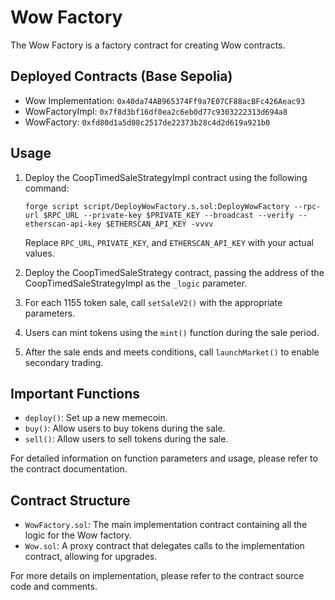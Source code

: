 # Wow Factory

The Wow Factory is a factory contract for creating Wow contracts.

## Deployed Contracts (Base Sepolia)

- Wow Implementation: `0x40da74AB965374Ff9a7E07CF88acBFc426Aeac93`
- WowFactoryImpl: `0x7f8d3bf16df0ea2c6eb0d77c9303222313d694a8`
- WowFactory: `0xfd80d1a5d08c2517de22373b28c4d2d619a921b0`

## Usage

1. Deploy the CoopTimedSaleStrategyImpl contract using the following command:

   ```
   forge script script/DeployWowFactory.s.sol:DeployWowFactory --rpc-url $RPC_URL --private-key $PRIVATE_KEY --broadcast --verify --etherscan-api-key $ETHERSCAN_API_KEY -vvvv
   ```

   Replace `RPC_URL`, `PRIVATE_KEY`, and `ETHERSCAN_API_KEY` with your actual values.

2. Deploy the CoopTimedSaleStrategy contract, passing the address of the CoopTimedSaleStrategyImpl as the `_logic` parameter.
3. For each 1155 token sale, call `setSaleV2()` with the appropriate parameters.
4. Users can mint tokens using the `mint()` function during the sale period.
5. After the sale ends and meets conditions, call `launchMarket()` to enable secondary trading.

## Important Functions

- `deploy()`: Set up a new memecoin.
- `buy()`: Allow users to buy tokens during the sale.
- `sell()`: Allow users to sell tokens during the sale.

For detailed information on function parameters and usage, please refer to the contract documentation.

## Contract Structure

- `WowFactory.sol`: The main implementation contract containing all the logic for the Wow factory.
- `Wow.sol`: A proxy contract that delegates calls to the implementation contract, allowing for upgrades.

For more details on implementation, please refer to the contract source code and comments.
